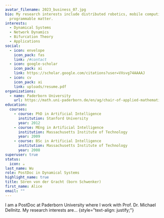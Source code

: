 ```yaml
---
avatar_filename: 2023_business_07.jpg
bio: My research interests include distributed robotics, mobile computing and
  programmable matter.
interests:
  - Dynamical Systems
  - Network Dynamics
  - Bifurcation Theory
  - Applications
social:
  - icon: envelope
    icon_pack: fas
    link: /#contact
  - icon: google-scholar
    icon_pack: ai
    link: https://scholar.google.com/citations?user=VXsvg74AAAAJ
  - icon: cv
    icon_pack: ai
    link: uploads/resume.pdf
organizations:
  - name: Paderborn University
    url: https://math.uni-paderborn.de/en/ag/chair-of-applied-mathematics
education:
  courses:
    - course: PhD in Artificial Intelligence
      institution: Stanford University
      year: 2012
    - course: MEng in Artificial Intelligence
      institution: Massachusetts Institute of Technology
      year: 2009
    - course: BSc in Artificial Intelligence
      institution: Massachusetts Institute of Technology
      year: 2008
superuser: true
status:
  icon: ☕️
last_name: Wu
role: PostDoc in Dynamical Systems
highlight_name: true
title: Sören von der Gracht (born Schwenker)
first_name: Alice
email: ""
---
```

I am a PostDoc at Paderborn University where I work with Prof. Dr. Michael Dellnitz. My research interests are...
{style="text-align: justify;"}